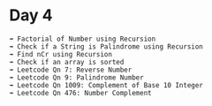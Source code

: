 # Day 4

    ➟ Factorial of Number using Recursion
    ➟ Check if a String is Palindrome using Recursion
    ➟ Find nCr using Recursion
    ➟ Check if an array is sorted
    ➟ Leetcode Qn 7: Reverse Number
    ➟ Leetcode Qn 9: Palindrome Number
    ➟ Leetcode Qn 1009: Complement of Base 10 Integer
    ➟ Leetcode Qn 476: Number Complement
